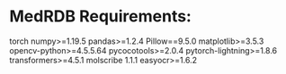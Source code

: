 # MedRDB Requirements:
torch
numpy>=1.19.5
pandas>=1.2.4
Pillow==9.5.0
matplotlib>=3.5.3
opencv-python>=4.5.5.64
pycocotools>=2.0.4
pytorch-lightning>=1.8.6
transformers>=4.5.1
molscribe 1.1.1
easyocr>=1.6.2
